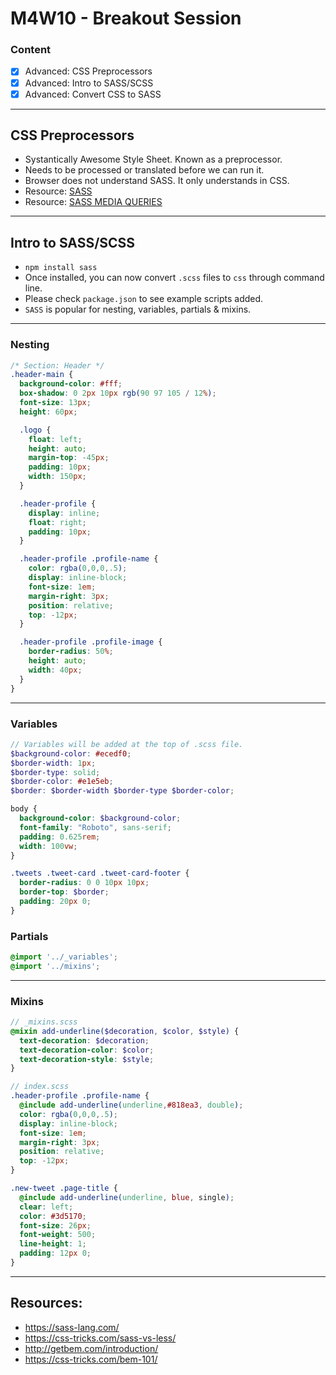 # M4W10 - Breakout Session

### Content
- [X] Advanced: CSS Preprocessors
- [X] Advanced: Intro to SASS/SCSS
- [X] Advanced: Convert CSS to SASS

---

## CSS Preprocessors
* Systantically Awesome Style Sheet. Known as a preprocessor.
* Needs to be processed or translated before we can run it.
* Browser does not understand SASS. It only understands in CSS.
* Resource: [SASS](https://sass-lang.com/)
* Resource: [SASS MEDIA QUERIES](https://www.vincentntang.com/sass-media-queries/)

---

## Intro to SASS/SCSS
* `npm install sass`
* Once installed, you can now convert `.scss` files to `css` through command line.
* Please check `package.json` to see example scripts added.
* `SASS` is popular for nesting, variables, partials & mixins.

---

### Nesting
```scss
/* Section: Header */
.header-main {
  background-color: #fff;
  box-shadow: 0 2px 10px rgb(90 97 105 / 12%);
  font-size: 13px;
  height: 60px;

  .logo {
    float: left;
    height: auto;
    margin-top: -45px;
    padding: 10px;
    width: 150px;
  }

  .header-profile {
    display: inline;
    float: right;
    padding: 10px;
  }

  .header-profile .profile-name {
    color: rgba(0,0,0,.5);
    display: inline-block;
    font-size: 1em;
    margin-right: 3px;
    position: relative;
    top: -12px;
  }

  .header-profile .profile-image {
    border-radius: 50%;
    height: auto;
    width: 40px;
  }
}
```

---

### Variables
```scss
// Variables will be added at the top of .scss file.
$background-color: #ecedf0;
$border-width: 1px;
$border-type: solid;
$border-color: #e1e5eb;
$border: $border-width $border-type $border-color;

body {
  background-color: $background-color;
  font-family: "Roboto", sans-serif;
  padding: 0.625rem;
  width: 100vw;
}

.tweets .tweet-card .tweet-card-footer {
  border-radius: 0 0 10px 10px;
  border-top: $border;
  padding: 20px 0;
}
```

### Partials
```scss
@import '../_variables';
@import '../mixins';
```

---

### Mixins
```scss
// _mixins.scss
@mixin add-underline($decoration, $color, $style) {
  text-decoration: $decoration;
  text-decoration-color: $color;
  text-decoration-style: $style;
}

// index.scss
.header-profile .profile-name {
  @include add-underline(underline,#818ea3, double);
  color: rgba(0,0,0,.5);
  display: inline-block;
  font-size: 1em;
  margin-right: 3px;
  position: relative;
  top: -12px;
}

.new-tweet .page-title {
  @include add-underline(underline, blue, single);
  clear: left;
  color: #3d5170;
  font-size: 26px;
  font-weight: 500;
  line-height: 1;
  padding: 12px 0;
}
```

---

## Resources:
* https://sass-lang.com/
* https://css-tricks.com/sass-vs-less/
* http://getbem.com/introduction/
* https://css-tricks.com/bem-101/
